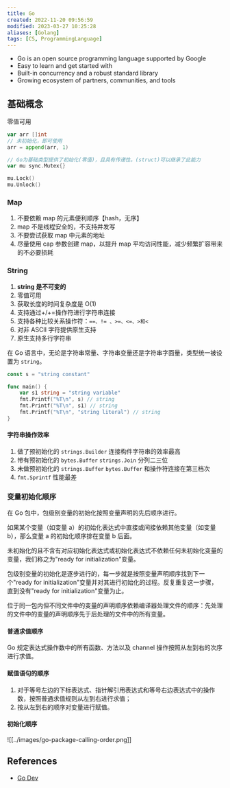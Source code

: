 ```yaml
---
title: Go
created: 2022-11-20 09:56:59
modified: 2023-03-27 10:25:28
aliases: [Golang]
tags: [CS, ProgrammingLanguage]
---
```


- Go is an open source programming language supported by Google
- Easy to learn and get started with
- Built-in concurrency and a robust standard library
- Growing ecosystem of partners, communities, and tools

## 基础概念

零值可用

```go
var arr []int
// 未初始化，即可使用
arr = append(arr, 1)

// Go为基础类型提供了初始化(零值)，且具有传递性。(struct)可以继承了此能力
var mu sync.Mutex{}

mu.Lock()
mu.Unlock()
```

### Map

1. 不要依赖 map 的元素便利顺序【hash，无序】
2. map 不是线程安全的，不支持并发写
3. 不要尝试获取 map 中元素的地址
4. 尽量使用 cap 参数创建 map，以提升 map 平均访问性能，减少频繁扩容带来的不必要损耗

### String

1. **string 是不可变的**
2. 零值可用
3. 获取长度的时间复杂度是 O(1)
4. 支持通过+/+=操作符进行字符串连接
5. 支持各种比较关系操作符：`==、!= 、>=、<=、>和<`
6. 对非 ASCII 字符提供原生支持
7. 原生支持多行字符串

在 Go 语言中，无论是字符串常量、字符串变量还是字符串字面量，类型统一被设置为 `string`。

```go
const s = "string constant"

func main() {
    var s1 string = "string variable"
    fmt.Printf("%T\n", s) // string
    fmt.Printf("%T\n", s1) // string
    fmt.Printf("%T\n", "string literal") // string
}
```

#### 字符串操作效率

1. 做了预初始化的 `strings.Builder` 连接构件字符串的效率最高
2. 带有预初始化的 `bytes.Buffer` `strings.Join` 分列二三位
3. 未做预初始化的 `strings.Buffer` `bytes.Buffer` 和操作符连接在第三档次
4. `fmt.Sprintf` 性能最差

### 变量初始化顺序

在 Go 包中，包级别变量的初始化按照变量声明的先后顺序进行。

如果某个变量（如变量 a）的初始化表达式中直接或间接依赖其他变量（如变量 b），那么变量 a 的初始化顺序排在变量 b 后面。

未初始化的且不含有对应初始化表达式或初始化表达式不依赖任何未初始化变量的变量，我们称之为"ready for initialization"变量。

包级别变量的初始化是逐步进行的，每一步就是按照变量声明顺序找到下一个"ready for initialization"变量并对其进行初始化的过程。反复重复这一步骤，直到没有"ready for initialization"变量为止。

位于同一包内但不同文件中的变量的声明顺序依赖编译器处理文件的顺序：先处理的文件中的变量的声明顺序先于后处理的文件中的所有变量。

#### 普通求值顺序

Go 规定表达式操作数中的所有函数、方法以及 channel 操作按照从左到右的次序进行求值。

#### 赋值语句的顺序

1. 对于等号左边的下标表达式、指针解引用表达式和等号右边表达式中的操作数，按照普通求值规则从左到右进行求值；
2. 按从左到右的顺序对变量进行赋值。

#### 初始化顺序

![[../images/go-package-calling-order.png]]

## References

- [Go Dev](https://go.dev/)
